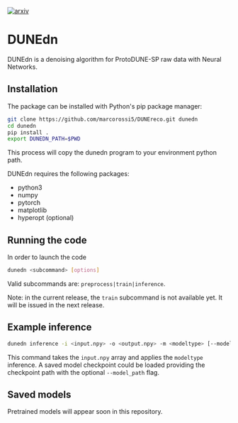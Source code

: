 [![arxiv](https://img.shields.io/badge/arXiv-hep--ph%2F2103.01596-%23B31B1B.svg)](https://arxiv.org/abs/2103.01596)

# DUNEdn

DUNEdn is a denoising algorithm for ProtoDUNE-SP raw data with Neural Networks.

## Installation

The package can be installed with Python's pip package manager:

```bash
git clone https://github.com/marcorossi5/DUNEreco.git dunedn
cd dunedn
pip install .
export DUNEDN_PATH=$PWD
```

This process will copy the dunedn program to your environment python path.

DUNEdn requires the following packages:

- python3
- numpy
- pytorch
- matplotlib
- hyperopt (optional)

## Running the code

In order to launch the code

```bash
dunedn <subcommand> [options]
```

Valid subcommands are: `preprocess|train|inference`.

Note: in the current release, the `train` subcommand is not available yet.
It will be issued in the next release.

## Example inference

```bash
dunedn inference -i <input.npy> -o <output.npy> -m <modeltype> [--model_path <checkpoint.pth>]
```

This command takes the `input.npy` array and applies the `modeltype` inference.
A saved model checkpoint could be loaded providing the checkpoint path with the optional `--model_path` flag.

## Saved models

Pretrained models will appear soon in this repository.

